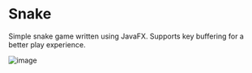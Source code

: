 # Snake
Simple snake game written using JavaFX. Supports key buffering for a better play experience.

![image](https://user-images.githubusercontent.com/41959539/172291251-8691bd0c-8e79-4b99-beff-ddbce3a84d4e.png)
